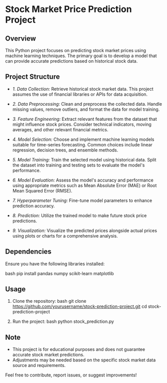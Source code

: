 # Stock Market Price Prediction Project

## Overview
This Python project focuses on predicting stock market prices using machine learning techniques. The primary goal is to develop a model that can provide accurate predictions based on historical stock data.

## Project Structure
- *1. Data Collection:* Retrieve historical stock market data. This project assumes the use of financial libraries or APIs for data acquisition.

- *2. Data Preprocessing:* Clean and preprocess the collected data. Handle missing values, remove outliers, and format the data for model training.

- *3. Feature Engineering:* Extract relevant features from the dataset that might influence stock prices. Consider technical indicators, moving averages, and other relevant financial metrics.

- *4. Model Selection:* Choose and implement machine learning models suitable for time-series forecasting. Common choices include linear regression, decision trees, and ensemble methods.

- *5. Model Training:* Train the selected model using historical data. Split the dataset into training and testing sets to evaluate the model's performance.

- *6. Model Evaluation:* Assess the model's accuracy and performance using appropriate metrics such as Mean Absolute Error (MAE) or Root Mean Squared Error (RMSE).

- *7. Hyperparameter Tuning:* Fine-tune model parameters to enhance prediction accuracy.

- *8. Prediction:* Utilize the trained model to make future stock price predictions.

- *9. Visualization:* Visualize the predicted prices alongside actual prices using plots or charts for a comprehensive analysis.

## Dependencies
Ensure you have the following libraries installed:

bash
pip install pandas numpy scikit-learn matplotlib


## Usage
1. Clone the repository:
   bash
   git clone https://github.com/yourusername/stock-prediction-project.git
   cd stock-prediction-project
   

2. Run the project:
   bash
   python stock_prediction.py
   

## Note
- This project is for educational purposes and does not guarantee accurate stock market predictions.
- Adjustments may be needed based on the specific stock market data source and requirements.

Feel free to contribute, report issues, or suggest improvements!
